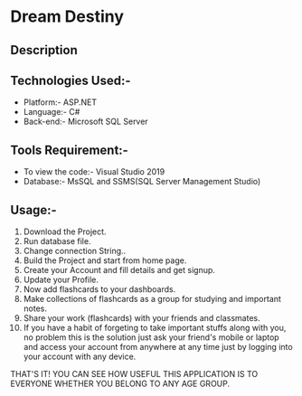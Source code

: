 # Dream Destiny

## Description


## Technologies Used:-
 * Platform:- ASP.NET
 * Language:- C#
 * Back-end:- Microsoft SQL Server

## Tools Requirement:-
 * To view the code:- Visual Studio 2019
 * Database:- MsSQL and SSMS(SQL Server Management Studio)

## Usage:-
1. Download the Project.
2. Run database file.
3. Change connection String..
4. Build the Project and start from home page.
5. Create your Account and fill details and get signup.
6. Update your Profile.
7. Now add flashcards to your dashboards.
8. Make collections of flashcards as a group for studying and important notes.
9. Share your work (flashcards) with your friends and classmates.
10. If you have a habit of forgeting to take important stuffs along with you, no problem this is the solution just ask your friend's mobile or laptop and access your account from anywhere at any time just by logging into your account with any device.

THAT'S IT!
YOU CAN SEE HOW USEFUL THIS APPLICATION IS TO EVERYONE WHETHER YOU BELONG TO ANY AGE GROUP.

